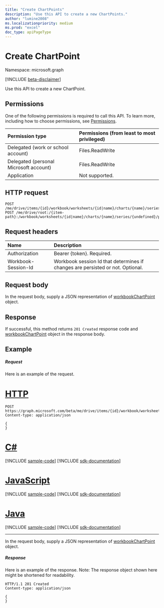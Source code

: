 ```yaml
---
title: "Create ChartPoints"
description: "Use this API to create a new ChartPoints."
author: "lumine2008"
ms.localizationpriority: medium
ms.prod: "excel"
doc_type: apiPageType
---
```


# Create ChartPoint

Namespace: microsoft.graph

[!INCLUDE [beta-disclaimer](../../includes/beta-disclaimer.md)]

Use this API to create a new ChartPoint.
## Permissions
One of the following permissions is required to call this API. To learn more, including how to choose permissions, see [Permissions](/graph/permissions-reference).

|Permission type      | Permissions (from least to most privileged)              |
|:--------------------|:---------------------------------------------------------|
|Delegated (work or school account) | Files.ReadWrite    |
|Delegated (personal Microsoft account) | Files.ReadWrite    |
|Application | Not supported. |

## HTTP request
<!-- { "blockType": "ignored" } -->
```http
POST /me/drive/items/{id}/workbook/worksheets/{id|name}/charts/{name}/series/{undefined}/points
POST /me/drive/root:/{item-path}:/workbook/worksheets/{id|name}/charts/{name}/series/{undefined}/points

```
## Request headers
| Name       | Description|
|:---------------|:----------|
| Authorization  | Bearer {token}. Required. |
| Workbook-Session-Id  | Workbook session Id that determines if changes are persisted or not. Optional.|

## Request body
In the request body, supply a JSON representation of [workbookChartPoint](../resources/workbookchartpoint.md) object.

## Response

If successful, this method returns `201 Created` response code and [workbookChartPoint](../resources/workbookchartpoint.md) object in the response body.

## Example
##### Request
Here is an example of the request.

# [HTTP](#tab/http)
<!-- {
  "blockType": "request",
  "name": "create_chartpoints_from_chartseries"
}-->
```http
POST https://graph.microsoft.com/beta/me/drive/items/{id}/workbook/worksheets/{id|name}/charts/{name}/series/{undefined}/points
Content-type: application/json

{
}
```

# [C#](#tab/csharp)
[!INCLUDE [sample-code](../includes/snippets/csharp/create-chartpoints-from-chartseries-csharp-snippets.md)]
[!INCLUDE [sdk-documentation](../includes/snippets/snippets-sdk-documentation-link.md)]

# [JavaScript](#tab/javascript)
[!INCLUDE [sample-code](../includes/snippets/javascript/create-chartpoints-from-chartseries-javascript-snippets.md)]
[!INCLUDE [sdk-documentation](../includes/snippets/snippets-sdk-documentation-link.md)]

# [Java](#tab/java)
[!INCLUDE [sample-code](../includes/snippets/java/create-chartpoints-from-chartseries-java-snippets.md)]
[!INCLUDE [sdk-documentation](../includes/snippets/snippets-sdk-documentation-link.md)]

---

In the request body, supply a JSON representation of [workbookChartPoint](../resources/workbookchartpoint.md) object.
##### Response
Here is an example of the response. Note: The response object shown here might be shortened for readability.
<!-- {
  "blockType": "response",
  "truncated": true,
  "@odata.type": "microsoft.graph.workbookChartPoint"
} -->
```http
HTTP/1.1 201 Created
Content-type: application/json

{
}
```

<!-- uuid: 8fcb5dbc-d5aa-4681-8e31-b001d5168d79
2015-10-25 14:57:30 UTC -->
<!--
{
  "type": "#page.annotation",
  "description": "Create ChartPoints",
  "keywords": "",
  "section": "documentation",
  "tocPath": "",
  "suppressions": [
  ]
}
-->



